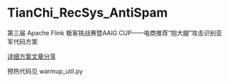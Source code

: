# TianChi_RecSys_AntiSpam
第三届 Apache Flink 极客挑战赛暨AAIG CUP——电商推荐“抱大腿”攻击识别亚军代码方案

[详细方案文章分享](https://zhuanlan.zhihu.com/p/444425375?)

预热代码见 warmup_util.py

